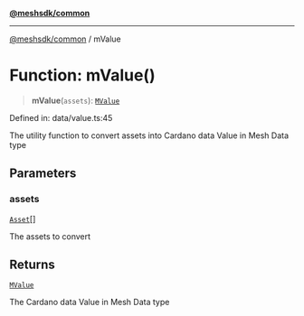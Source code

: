[**@meshsdk/common**](../README.md)

***

[@meshsdk/common](../globals.md) / mValue

# Function: mValue()

> **mValue**(`assets`): [`MValue`](../type-aliases/MValue.md)

Defined in: data/value.ts:45

The utility function to convert assets into Cardano data Value in Mesh Data type

## Parameters

### assets

[`Asset`](../type-aliases/Asset.md)[]

The assets to convert

## Returns

[`MValue`](../type-aliases/MValue.md)

The Cardano data Value in Mesh Data type
